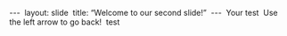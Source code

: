 ---  layout: slide  title: “Welcome to our second slide!”  ---  Your test  Use the left arrow to go back! 
test

